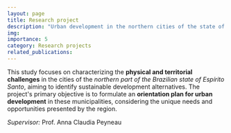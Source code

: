 ```yaml
---
layout: page
title: Research project
description: "Urban development in the northern cities of the state of Espírito Santo"
img: 
importance: 5
category: Research projects
related_publications:
---
```


This study focuses on characterizing the **physical and territorial challenges** in the cities of the *northern part of the Brazilian state of Espírito Santo*, aiming to identify sustainable development alternatives. The project's primary objective is to formulate an **orientation plan for urban development** in these municipalities, considering the unique needs and opportunities presented by the region.

*Supervisor:* Prof. Anna Claudia Peyneau
